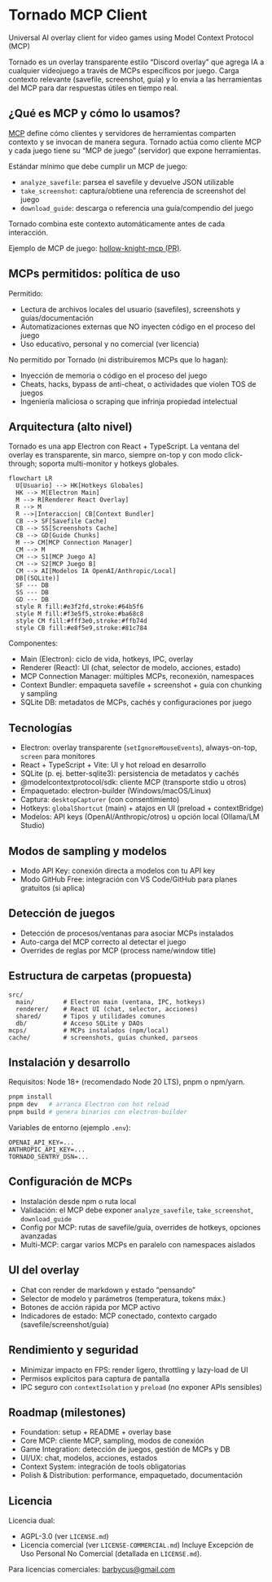 # Tornado MCP Client

Universal AI overlay client for video games using Model Context Protocol (MCP)

Tornado es un overlay transparente estilo “Discord overlay” que agrega IA a cualquier videojuego a través de MCPs específicos por juego. Carga contexto relevante (savefile, screenshot, guía) y lo envía a las herramientas del MCP para dar respuestas útiles en tiempo real.

## ¿Qué es MCP y cómo lo usamos?

[MCP](https://modelcontextprotocol.io/) define cómo clientes y servidores de herramientas comparten contexto y se invocan de manera segura. Tornado actúa como cliente MCP y cada juego tiene su “MCP de juego” (servidor) que expone herramientas.

Estándar mínimo que debe cumplir un MCP de juego:
- `analyze_savefile`: parsea el savefile y devuelve JSON utilizable
- `take_screenshot`: captura/obtiene una referencia de screenshot del juego
- `download_guide`: descarga o referencia una guía/compendio del juego

Tornado combina este contexto automáticamente antes de cada interacción.

Ejemplo de MCP de juego: [hollow-knight-mcp (PR)](https://github.com/gzzydevs/hollow-knight-mcp/pull/1).

## MCPs permitidos: política de uso

Permitido:
- Lectura de archivos locales del usuario (savefiles), screenshots y guías/documentación
- Automatizaciones externas que NO inyecten código en el proceso del juego
- Uso educativo, personal y no comercial (ver licencia)

No permitido por Tornado (ni distribuiremos MCPs que lo hagan):
- Inyección de memoria o código en el proceso del juego
- Cheats, hacks, bypass de anti-cheat, o actividades que violen TOS de juegos
- Ingeniería maliciosa o scraping que infrinja propiedad intelectual

## Arquitectura (alto nivel)

Tornado es una app Electron con React + TypeScript. La ventana del overlay es transparente, sin marco, siempre on-top y con modo click-through; soporta multi-monitor y hotkeys globales.

```mermaid
flowchart LR
  U[Usuario] --> HK[Hotkeys Globales]
  HK --> M[Electron Main]
  M --> R[Renderer React Overlay]
  R --> M
  R -->|Interaccion| CB[Context Bundler]
  CB --> SF[Savefile Cache]
  CB --> SS[Screenshots Cache]
  CB --> GD[Guide Chunks]
  M --> CM[MCP Connection Manager]
  CM --> M
  CM --> S1[MCP Juego A]
  CM --> S2[MCP Juego B]
  CM --> AI[Modelos IA OpenAI/Anthropic/Local]
  DB[(SQLite)]
  SF --- DB
  SS --- DB
  GD --- DB
  style R fill:#e3f2fd,stroke:#64b5f6
  style M fill:#f3e5f5,stroke:#ba68c8
  style CM fill:#fff3e0,stroke:#ffb74d
  style CB fill:#e8f5e9,stroke:#81c784
```

Componentes:
- Main (Electron): ciclo de vida, hotkeys, IPC, overlay
- Renderer (React): UI (chat, selector de modelo, acciones, estado)
- MCP Connection Manager: múltiples MCPs, reconexión, namespaces
- Context Bundler: empaqueta savefile + screenshot + guía con chunking y sampling
- SQLite DB: metadatos de MCPs, cachés y configuraciones por juego

## Tecnologías

- Electron: overlay transparente (`setIgnoreMouseEvents`), always-on-top, `screen` para monitores
- React + TypeScript + Vite: UI y hot reload en desarrollo
- SQLite (p. ej. better-sqlite3): persistencia de metadatos y cachés
- @modelcontextprotocol/sdk: cliente MCP (transporte stdio u otros)
- Empaquetado: electron-builder (Windows/macOS/Linux)
- Captura: `desktopCapturer` (con consentimiento)
- Hotkeys: `globalShortcut` (main) + atajos en UI (preload + contextBridge)
- Modelos: API keys (OpenAI/Anthropic/otros) u opción local (Ollama/LM Studio)

## Modos de sampling y modelos

- Modo API Key: conexión directa a modelos con tu API key
- Modo GitHub Free: integración con VS Code/GitHub para planes gratuitos (si aplica)

## Detección de juegos

- Detección de procesos/ventanas para asociar MCPs instalados
- Auto-carga del MCP correcto al detectar el juego
- Overrides de reglas por MCP (process name/window title)

## Estructura de carpetas (propuesta)

```
src/
  main/        # Electron main (ventana, IPC, hotkeys)
  renderer/    # React UI (chat, selector, acciones)
  shared/      # Tipos y utilidades comunes
  db/          # Acceso SQLite y DAOs
mcps/          # MCPs instalados (npm/local)
cache/         # screenshots, guías chunked, parseos
```

## Instalación y desarrollo

Requisitos: Node 18+ (recomendado Node 20 LTS), pnpm o npm/yarn.

```bash
pnpm install
pnpm dev   # arranca Electron con hot reload
pnpm build # genera binarios con electron-builder
```

Variables de entorno (ejemplo `.env`):
```
OPENAI_API_KEY=...
ANTHROPIC_API_KEY=...
TORNADO_SENTRY_DSN=...
```

## Configuración de MCPs

- Instalación desde npm o ruta local
- Validación: el MCP debe exponer `analyze_savefile`, `take_screenshot`, `download_guide`
- Config por MCP: rutas de savefile/guía, overrides de hotkeys, opciones avanzadas
- Multi-MCP: cargar varios MCPs en paralelo con namespaces aislados

## UI del overlay

- Chat con render de markdown y estado “pensando”
- Selector de modelo y parámetros (temperatura, tokens máx.)
- Botones de acción rápida por MCP activo
- Indicadores de estado: MCP conectado, contexto cargado (savefile/screenshot/guía)

## Rendimiento y seguridad

- Minimizar impacto en FPS: render ligero, throttling y lazy-load de UI
- Permisos explícitos para captura de pantalla
- IPC seguro con `contextIsolation` y `preload` (no exponer APIs sensibles)

## Roadmap (milestones)

- Foundation: setup + README + overlay base
- Core MCP: cliente MCP, sampling, modos de conexión
- Game Integration: detección de juegos, gestión de MCPs y DB
- UI/UX: chat, modelos, acciones, estados
- Context System: integración de tools obligatorias
- Polish & Distribution: performance, empaquetado, documentación

## Licencia

Licencia dual:
- AGPL-3.0 (ver `LICENSE.md`)
- Licencia comercial (ver `LICENSE-COMMERCIAL.md`)
Incluye Excepción de Uso Personal No Comercial (detallada en `LICENSE.md`).

Para licencias comerciales: barbycus@gmail.com
